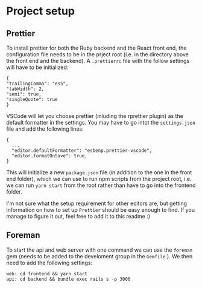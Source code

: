 # Project setup

## Prettier

To install prettier for both the Ruby backend and the React front end, the configuration file needs to be in the prject root (i.e. in the directory above the front end and the backend). A `.prettierrc` file with the follow settings will have to be initialized:

```
{
"trailingComma": "es5",
"tabWidth": 2,
"semi": true,
"singleQuote": true
}
```

VSCode will let you choose prettier (inluding the rprettier plugin) as the default formatter in the settings. You may have to go intot the `settings.json` file and add the following lines:

```
{
  ...
  "editor.defaultFormatter": "esbenp.prettier-vscode",
  "editor.formatOnSave": true,
}
```

This will initialize a new `package.json` file (in addition to the one in the front end folder), which we can use to run npm scripts from the project root, i.e. we can run `yarn start` from the root rather than have to go into the frontend folder.

I'm not sure what the setup requirement for other editors are, but getting information on how to set up `Prettier` should be easy enough to find. If you manage to figure it out, feel free to add it to this readme :)

## Foreman

To start the api and web server with one command we can use the `foreman` gem (needs to be added to the develoment group in the `Gemfile`.). We then need to add the following settings:

```
web: cd frontend && yarn start
api: cd backend && bundle exec rails s -p 3000
```
